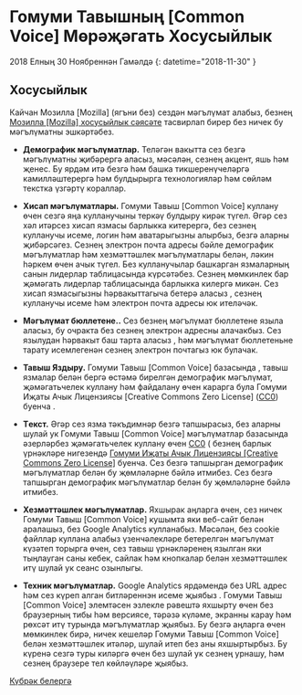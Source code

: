 # Гомуми Тавышның [Common Voice] Мөрәҗәгать Хосусыйлык 

2018 Елның 30 Ноябреннән Гамәлдә {: datetime="2018-11-30" }

## Хосусыйлык

Кайчан Мозилла [Mozilla] (ягъни без) сездән мәгълүмат алабыз, безнең [Мозилла [Mozilla] хосусыйлык сәясәте](https://www.mozilla.org/privacy) тасвирлап бирер без ничек бу мәгълүматны эшкәртәбез.

* **Демографик мәгълүматлар.** Теләгән вакытта сез безгә мәгълүматны җибәрергә аласыз, мәсәлән, сезнең акцент, яшь һәм җенес. Бу ярдәм итә безгә һәм башка тикшеренүчеләргә камилләштерергә һәм булдырырга технологияләр һәм сөйләм текстка үзгәртү кораллар.

* **Хисап мәгълүматлары.** Гомуми Тавыш [Common Voice] куллану өчен сезгә яңа кулланучыны теркәү булдыру кирәк түгел. Әгәр сез хәл итәрсез хисап язмасы барлыкка китерергә, без сезнең кулланучы исеме, логин һәм аватарыгызны алырбыз, безгә аларны җибәрсәгез. Сезнең электрон почта адресы бәйле демографик мәгълүматлар һәм хезмәттәшлек мәгълүматлары белән, ләкин һәркем өчен ачык түгел. Без кулланучылар башкарган язмаларның санын лидерлар таблицасында күрсәтәбез. Сезнең мөмкинлек бар җәмәгать лидерлар таблицасында барлыкка килергә микән. Сез хисап язмасыгызны һәрвакыттагыча бетерә аласыз , сезнең кулланучы исеме һәм электрон почта адресы юк ителәчәк.

* **Мәгълүмат бюллетене..** Сез безнең мәгълүмат бюллетене языла аласыз, бу очракта без сезнең электрон адресны алачакбыз. Сез язылудан һәрвакыт баш тарта аласыз , һәм мәгълүмат бюллетеньне тарату исемлегенән сезнең электрон почтагыз юк булачак.

* **Тавыш Яздыру.** Гомуми Тавыш [Common Voice] базасында , тавыш язмалар белән бергә өстәмә бирелгән демографик мәгълүмат, җәмәгатьчелек куллану һәм файдалану өчен карарга була Гомуми Иҗаты Ачык Лицензиясы [Creative Commons Zero License] ([CC0](https://creativecommons.org/publicdomain/zero/1.0/)) буенча .

* **Tекст.** Әгәр сез язма тәкъдимнәр безгә тапшырасыз, без аларны шулай ук Гомуми Тавыш [Common Voice] мәгълүматлар базасында әзерләрбез җәмәгатьчелек куллану өчен [CC0](https://creativecommons.org/publicdomain/zero/1.0/) ( безнең барлык үрнәкләре нигезендә [Гомуми Иҗаты Ачык Лицензиясы [Creative Commons Zero License]](https://creativecommons.org/publicdomain/zero/1.0/) буенча. Сез безгә тапшырган демографик мәгълүматлар белән бу җөмләләрне бәйлә итмибез. Сез безгә тапшырган демографик мәгълүматлар белән бу җөмләләрне бәйлә итмибез.

* **Хезмәттәшлек мәгълүматлар.** Яхшырак аңларга өчен, сез ничек Гомуми Тавыш [Common Voice] кушымта яки веб-сайт белән аралашыз, без Google Analytics кулланабыз. Мәсәлән, без cookie файллар куллана алабыз үзенчәлекләре бетерелгән мәгълүмат күзәтеп торырга өчен, сез тавыш үрнәкләренең язылган яки тыңлауган саны кебек, сайлак һәм кнопкалар белән хезмәттәшлек итү шулай ук сеанс озынлыгы.

* **Техник мәгълүматлар.** Google Analytics ярдәмендә без URL адрес һәм сез күреп алган битләреннэн исеме җыябыз . Гомуми Тавыш [Common Voice] элемтәсен эзлекле рәвештә яхшырту өчен без браузерның тибы һәм версиясе, тәрәзә күләме, экранны карау һәм рөхсәт итү турында мәгълүматлар җыябыз. Бу безгә аңларга өчен мөмкинлек бирә, ничек кешеләр Гомуми Тавыш [Common Voice] белән хезмәттәшлек итәләр, шулай итеп без аны яхшыртырбыз. Бу күренә сезгә туры киләргә өчен без шулай ук сезнең урнашу, һәм сезнең браузере тел көйләүләре җыябыз.

[Күбрәк белергә](https://github.com/mozilla/voice-web/blob/master/docs/data_dictionary.md)


